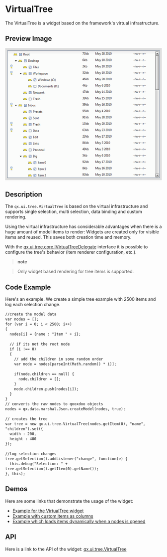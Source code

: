 VirtualTree
===========

The VirtualTree is a widget based on the framework's virtual infrastructure.

Preview Image
-------------

![virtualtree.png](virtualtree.png)

Description
-----------

The `qx.ui.tree.VirtualTree` is based on the virtual infrastructure and supports single selection, multi selection, data binding and custom rendering.

Using the virtual infrastructure has considerable advantages when there is a huge amount of model items to render: Widgets are created only for visible items and reused. This saves both creation time and memory.

With the [qx.ui.tree.core.IVirtualTreeDelegate](apps://apiviewer/#qx.ui.tree.core.IVirtualTreeDelegate) interface it is possible to configure the tree's behavior (item renderer configuration, etc.).

> **note**

> Only widget based rendering for tree items is supported.

Code Example
------------

Here's an example. We create a simple tree example with 2500 items and log each selection change.

    //create the model data
    var nodes = [];
    for (var i = 0; i < 2500; i++)
    {
      nodes[i] = {name : "Item " + i};

      // if its not the root node
      if (i !== 0)
      {
        // add the children in some random order
        var node = nodes[parseInt(Math.random() * i)];

        if(node.children == null) {
          node.children = [];
        }
        node.children.push(nodes[i]);
      }
    }
    // converts the raw nodes to qooxdoo objects
    nodes = qx.data.marshal.Json.createModel(nodes, true);

    // creates the tree
    var tree = new qx.ui.tree.VirtualTree(nodes.getItem(0), "name", "children").set({
      width : 200,
      height : 400
    });

    //log selection changes
    tree.getSelection().addListener("change", function(e) {
      this.debug("Selection: " + tree.getSelection().getItem(0).getName());
    }, this);

Demos
-----

Here are some links that demonstrate the usage of the widget:

-   [Example for the VirtualTree widget](apps://demobrowser/#virtual~Tree.html)
-   [Example with custom items as columns](apps://demobrowser/#virtual~Tree_Columns.html)
-   [Example which loads items dynamically when a nodes is opened](apps://demobrowser/#virtual~Tree_Dynamic.html)

API
---

Here is a link to the API of the widget:
[qx.ui.tree.VirtualTree](apps://apiviewer/#qx.ui.tree.VirtualTree)
